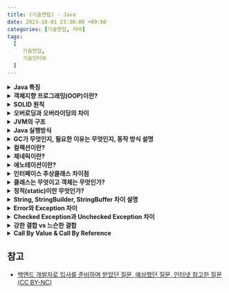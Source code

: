 ```yaml
---
title: (기술면접) - Java
date: 2023-10-01 23:30:00 +09:00
categories: [기술면접, 자바]
tags:
  [
     기술면접,
     기술인터뷰
  ]
---
```




<details>
<summary> <b> Java 특징 </b> </summary>

<div markdown="1">

- 객체지향 프로그래밍 언어
- 기본 자료형을 제외한 모든 요소가 객체로 표현
- JVM에서 동작하기 때문에 운영체제에 독립적
- GC를 통한 자동 메모리 관리
- 다중 상속이나 타입에 엄격하며, 제약이 많음

</div>
</details>

          
<details>
<summary> <b> 객체지향 프로그래밍(OOP)이란? </b> </summary>
<div markdown="1">

Object를 기준으로 코드를 나누어 구현하는 프로그래밍(Java는 구분 단위가 class)
- 장점: 재사용성이 좋고, 협업하기가 좋다 (캡슐화, 추상화 때문에 쓰기 좋음)

- **캡슐화**: 비슷한 역할을 하는 속성과 메소드들을 하나의 클래스로 모은 것
- **추상화**: 어떤 실체로부터 공통적인 부분이나 관심있는 특성들만 한곳에 모은 것  
   ex) 어떤 하위 클래스들에 존재하는 공통적인 메서드를 인터페이스로 정의하는 것
- **상속**: 클래스를 재사용하는 것, 상속이 있기 때문에 코드를 재활용 할 수 있고 그렇기 때문에 생산성이 높고 유지보수하기 좋음
- **다형성**: 하나의 변수나 메서드가 여러가지 형태를 가질 수 있는 성질. 코드의 유연성을 높이고, 가독성 향상

</div>
</details>

<details>
<summary> <b> SOLID 원칙  </b> </summary>
<div markdown="1">

- 단일 책임 원칙(Single Responsibility Principle)
  - 하나의 클래스는 하나의 책임만 가져야 한다.
  - 클래스가 변경되는 이유는 하나여야만 한다.

- 개방/폐쇄 원칙(Open/Closed Principle)
  - 기존의 코드를 변경하지 않으며 새로운 기능을 추가할 수 있도록 설계해야 한다.
  - 확장에는 열려있어야 하고, 변경에는 닫혀 있어야 한다.

- 리스코프 치환 원칙(Liskov Substitution Principle)
  - 자식 클래스는 부모 클래스의 기능을 무시하지 않으며 확장할 수 있어야 한다.
  - 자식 클래스가 부모클래스로 대체되도 기능이 보장되어야 한다.

- 인터페이스 분리 원칙(Interface Segregation Principle)
  - 클라이언트는 자신이 사용하는 메서드에만 의존해야 한다.
  - 인터페이스를 세분화하여 필요한 메서드만 사용해야 한다.
  - 한 클래스는 자신이 사용하지 않는 인터페이스는 구현하지 않아야 한다.

- 의존 역전 원칙(Dependency Inversion Principle)
  - 고수준 모듈은 저수준 모듈의 구현에 의존해서는 안된다.
  - 추상화된 인터페이스나 클래스에 의존해야 한다.
  - 저수준 모듈이 변경되어도 고수준 모듈은 변경이 필요없는 형태가 이상적이다.
  - 시스템의 결합도를 낮추고 유연성을 높일 수 있다.  

</div>
</details>

<details>
<summary> <b> 오버로딩과 오버라이딩의 차이  </b> </summary>
<div markdown="1">

- 오버라이딩 :
    - 부모 클래스에게 상속받은 메서드를 자식클래스에서 재정의 하는 것
- 오버로딩 :
    - 한 클래스내에 이름이 같은 여러개의 메서드를 재정의 하는 것
    - 매개변수의 타입이나, 갯수가 달라야한다.

</div>
</details>

<details>
<summary> <b> JVM의 구조 </b> </summary>
<div markdown="1">

![jvm.png](/assets/img/jvm.png)

- JVM은 크게 **Class Loader**, **Execution Engine**, **Garbage Collector**, **Runtime Data Area** 로 구성

> **Class Loader** 
  - .class 파일들을 Runtime Data Area에 적재하는 역할을 한다.

> **Execution Engine**
  - Runtime Data Area에 적재된 .class파일들을 기계어로 변경해 **명령어 단위로 실행** 하는 역할
  - 명령어 실행 방법은 Interpreter, JIT(Just-In-Time)컴파일러 두가지 방법이 있다.

> **Runtime Data Areas**
  - 자바 프로그램을 실행할 때 사용되는 데이터들을 저장하는 영역
  - Stack Area: 지역 변수, 파라미터 등이 생성되는 영역. 실제 객체는 Heap에 할당되고 해당 레퍼런스만 Stack에 저장
  - Heap Area: 동적으로 생성된 오브젝트와 배열이 저장되는 곳으로 GC의 대상 영역
  - Method Area: 클래스 멤버 변수, 메소드 정보, Type 정보, Constant Pool, static, final 변수 등이 생성됩니다. 상수 풀(Constant Pool)은 모든 Symbolic Reference를 포함


</div>
</details>

<details>
<summary> <b> Java 실행방식  </b> </summary>
<div markdown="1">

- 자바 컴파일러(javac)가 자바 소스코드(.java)를 읽어 자바 바이트코드(.class)로 변환
- Class Loader를 통해 class 파일들을 JVM으로 로딩
- 로딩된 class파일들은 Execution engine을 통해 해석
- 해석된 바이트코드는 Runtime Data Area에 배치되어 실질적인 수행이 이뤄짐

</div>
</details>

<details>
<summary> <b> GC가 무엇인지, 필요한 이유는 무엇인지, 동작 방식 설명 </b> </summary>
<div markdown="1">

- GC는 힙 영역에서 사용하지 않는 객체들을 제거하는 작업을 총칭
- 객체룰 제거하는 작업이 필요한 이유는 Java는 개발자가 메모리를 직접 해제해줄 수 없기때문
- GC를 수행할 때는 GC를 수행하는 스레드 이외의 스레드는 모두 정지(Stop-the-world)
- GC는 Minor GC, Major GC로 구분할 수 있다

> **Minor GC**
  - young 영역에서 일어난다.
  - Eden 영역이 가득 참에서 부터 시작된다. 
  - Eden 영역에서 참조가 남아있는 객체를 mark하고 survivor 영역으로 복사한다. 
  - Eden 영역을 비운다. 
  - Survivor 영역도 가득차면 같은 방식으로 다른 Survivor 영역에 복사하고 비운다.
  - 이를 반복하다 보면 계속 해서 살아남는 객체는 old 영역으로 이동하게 된다.

> **Major GC**
  - old 영역에서 일어난다.
  - minor와 반대로 삭제되어야 할 객체를 mark하고 지운다(sweep).
  - 메모리는 단편화 된 상태이므로 이를 한 군데에 모아준다.

- 이것이 중요한 이유는 GC 수행시 시스템이 멈추기 때문에 의도치 않은 장애의 원인이 될 수 있기 때문이다.
- 힙 영역을 조정하는 것을 GC 튜닝이라 하고, JVM 메모리는 절대 마음대로 조정해선 안된다.

</div>
</details>

<details>
<summary> <b> 컬렉션이란?  </b> </summary>
<div markdown="1">

![collection-structor.png](/assets/img/collection-structor.png)

- List,Set,Map등 여러 자료구조를 묶어 하나로 그룹화한 객체를 말한다.
- 컬렉션 클래스들이 데이터를 다룰 때 기본형은 사용할 수 없다.

</div>
</details>

<details>
<summary> <b> 제네릭이란?  </b> </summary>
<div markdown="1">

- 클래스 내부에서 사용할 데이터 타입을 인스턴스를 생성할 때 확정하는 것
- 컴파일 과정에서 타입체크를 해주기 때문에 타입 안정성을 높이고 형변환의 번거로움을 줄여준다.

</div>
</details>


<details>
<summary> <b> 애노테이션이란?  </b> </summary>
<div markdown="1">

- 인터페이스를 기반으로 한 문법으로 주석처럼 코드에 달아 클래스에 특별한 의미를 부여하거나 기능을 주입할 수 있습니다.
- built-in annotation은 상속받아서 메소드를 오버라이드 할 때 나타나는 @Override 애노테이션이 그 대표적인 예
- 메타 애너테이션은 애노테이션을 선언할 때 사용하는 애노테이션입니다.
  •	@Retention: 애노테이션 유지 범위를 지정합니다. (소스, 클래스, 런타임)
  •	@Inherit: 애노테이션을 하위 클래스까지 전달여부를 지정합니다. 이 애노테이션이 있으면 하위 클래스까지 상속이 가능합니다.
  •	@Target: 해당 애노테이션을 어디에 사용할 지 결정합니다. (타입, 필드, 메서드, 파라미터, 생성자, 로컬변수, 애노테이션 타입)

</div>
</details>

<details>
<summary> <b> 인터페이스 추상클래스 차이점  </b> </summary>
<div markdown="1">

- 추상클래스
  - 객체의 추상적인 상위 개념으로 공통된 개념을 표현할 때 사용
  - 단일 상속만 가능
  - 추상클래스를 상속하는 집합간에는 연관관계가 있음
- 인터페이스
  - 구현 객체가 같은 동작을 한다는 것을 보장하기 위해 사용
  - 다중 상속이 가능
  - 인터페이스를 구현하는 집합간에는 관계가 없을 수 있음

</div>
</details>

<details>
<summary> <b> 클래스는 무엇이고 객체는 무엇인가?  </b> </summary>
<div markdown="1">

- 클래스: 객체를 정의하는 틀 또는 설계도와 같은 의미
- 객체
  - 식별 가능한 개체 또는 사물.
  - 구별 가능한 식별자, 특징적인 행동, 변경 가능한 상태를 가짐
  - 인스턴스들을 통칭하는 용도로 사용

</div>
</details>

<details>
<summary> <b> 정적(static)이란 무엇인가?  </b> </summary>
<div markdown="1">

- static은 클래스 멤버라고 하며, 클래스 로더가 클래스를 로딩해서 메소드 메모리 영역에 적재할 때 클래스별로 관리됨
- static 키워드를 통해 생성된 정적멤버들은 Permanent(1.7까지) 또는 heap영역(1.8 이후)에 저장
- 저장된 메모리는 모든 객체가 공유하며 하나의 멤버를 어디서든지 참조할 수 있음
- 그러나, 1.7 버전까지는 GC의 관리 영역 밖에 존재하기 때문에 프로그램 종료시까지 메모리가 할당된 채로 존재
- 너무 남발하게 되면 시스템 성능에 악영향을 줄 수 있음
- 단 1.8 이후부터는 static Object가 heap영역으로 바뀌면서 참조를 잃은 경우 GC의 대상이 될 수 있음

</div>
</details>

<details>
<summary> <b> String, StringBuilder, StringBuffer 차이 설명    </b> </summary>
<div markdown="1">

- String은 불변 객체이며, 스레드 안전을 보장하고, 문자열 수정 작업이 자주 발생시 성능 저하 발생   
- StringBuilder, StringBuffer는 가변 타입이다. 문자열을 수정하는 작업에 효율적이다.
- StringBuilder는 Thread-safe 하지 않다.
- StringBuffer는 내부적으로 synchronized 키워드를 사용하여 Thread-safe 하다.

</div>
</details>

<details>
<summary> <b> Error와 Exception 차이  </b> </summary>
<div markdown="1">

- **Error:** 
  - 시스템 수준에서 발생하는 예외 상황
  - 개발자가 예측하기 어렵고, 처리방법을 코드에 명시 불가능
  - 시스템이 종료됨

- **Exception:**
  - 개발자가 예상할 수 있는 예외 상황
  - 처리 방법을 코드에 명시 가능

</div>
</details>

<details>
<summary> <b> Checked Exception과 Unchecked Exception 차이 </b> </summary>
<div markdown="1">

- **Checked Exception**
  - 컴파일시점에 확인가능한 예외로 예측이 가능하다
  - 반드시 예외처리를 해야한다
  - 트랜잭션 롤백이 일어나지 않는다.

- **Unchecked Exception**
  - 런타임시점에 확인가능한 예외로 예측할 수 없다.
  - 트랜잭션이 롤백된다.

</div>
</details>

<details>
<summary> <b> 강한 결합 vs 느슨한 결합  </b> </summary>
<div markdown="1">

- **강한 결합**:
  - 두 객체 간에 서로 깊게 의존하는 것
  - 즉, 한 객체가 다른 객체의 내부 상태나 구현 방법에 직접적으로 의존하는 경우
  - 코드 변경이 어렵고, 유지보수성이 떨어지고, 테스트 수행도 어렵다.

- **느슨한 결합**:
  - 두 객체 간에 의존성이 낮은 것
  - 한 객체가 다른 객체에 직접적인 정보를 가지지 않고, 인터페이스나 추상클래스 등을 통해 간접 의존하는 경우

</div>
</details>

<details>
<summary> <b> Call By Value & Call By Reference  </b> </summary>
<div markdown="1">

- **Call By Value**:
  - 메서드 호출시 인자로 전달되는 값의 복사본이 전달
  - 메서드 내부에서 인자값이 변경되어도 원본에는 영향 없음
  - 기본 데이터 타입인 경우 적용

- **Call By Reference**:
  - 메서드 호출시 인자로 전달되는 객체의 주소값이 전달
  - 메서드 내부에서 인자 객체의 값을 변경하면 원본도 변경(동일한 주소를 참조하기 때문에)

자바는 Call By Reference 개념이 없다.
객체를 넘길때 인자값을 변경하면 실제 인자값도 변경되기 때문에 햇갈릴 수 있지만
이는 직접적인 참조를 넘긴 게 아닌, 주소 값을 복사하여 넘기기 때문이다.

</div>
</details>



## 참고
- [백엔드 개발자로 입사를 준비하며 받았던 질문, 예상했던 질문, 인터넷 참고한 질문(CC BY-NC)](https://github.dev/ksundong/backend-interview-question)
